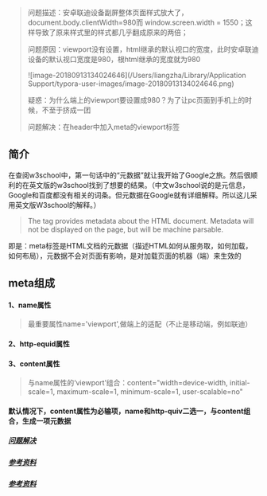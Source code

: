> 问题描述：安卓联迪设备副屏整体页面样式放大了，document.body.clientWidth=980而 window.screen.width = 1550；这样导致了原来样式里的样式都几乎翻成原来的两倍；
>
> 问题原因：viewport没有设置，html继承的默认视口的宽度，此时安卓联迪设备的默认视口宽度是980，根html继承的宽度就为980
>
> ![image-20180913134024646](/Users/liangzha/Library/Application Support/typora-user-images/image-20180913134024646.png)
>
> 疑惑：为什么端上的viewport要设置成980？为了让pc页面到手机上的时候，不至于挤成一团
>
> 问题解决：在header中加入meta的viewport标签<meta name="viewport" content="width=device-width, initial-scale=1, maximum-scale=1, minimum-scale=1, user-scalable=no">



## 简介

在查阅w3school中，第一句话中的“元数据”就让我开始了Google之旅。然后很顺利的在英文版的w3school找到了想要的结果。（中文w3school说的是元信息，Google和百度都没有相关的词条。但元数据在Google就有详细解释。所以这儿采用英文版W3school的解释。）



>The <meta> tag provides metadata about the HTML document. Metadata will not be displayed on the page, but will be machine parsable.



即是：meta标签是HTML文档的元数据（描述HTML如何从服务取，如何加载，如何布局），元数据不会对页面有影响，是对加载页面的机器（端）来生效的



## meta组成

#### 1、name属性

>最重要属性name='viewport',做端上的适配（不止是移动端，例如联迪）

#### 2、http-equid属性

#### 3、content属性

>与name属性的‘viewport’组合：content="width=device-width, initial-scale=1, maximum-scale=1, minimum-scale=1, user-scalable=no"

#### 默认情况下，content属性为必输项，name和http-quiv二选一，与content组合，生成一项元数据

##### [问题解决](https://blog.csdn.net/u012402190/article/details/70172371)



#### 

##### [参考资料]('https://blog.csdn.net/xustart7720/article/details/79649896')

##### [参考资料](https://segmentfault.com/a/1190000004279791)

##### 



